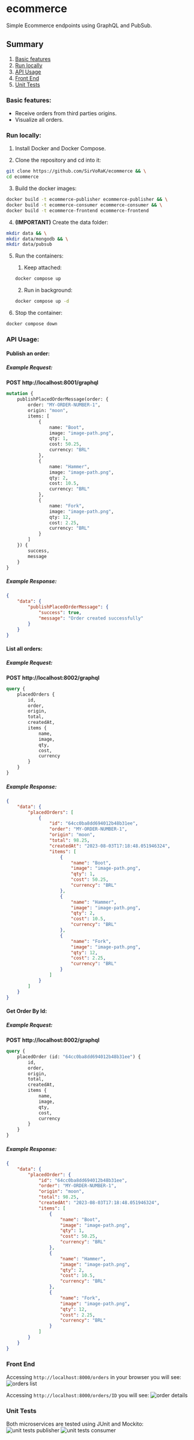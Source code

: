 # ecommerce

Simple Ecommerce endpoints using GraphQL and PubSub.
<br>

## Summary
1. [Basic features](#basic-features)
2. [Run locally](#run-locally)
3. [API Usage](#api-usage)
4. [Front End](#front-end)
5. [Unit Tests](#unit-tests)

### Basic features:
- Receive orders from third parties origins.
- Visualize all orders.

### Run locally:

1. Install Docker and Docker Compose.

2. Clone the repository and cd into it:

```bash
git clone https://github.com/SirVoRaK/ecommerce && \
cd ecommerce
```

3. Build the docker images:

```bash
docker build -t ecommerce-publisher ecommerce-publisher && \
docker build -t ecommerce-consumer ecommerce-consumer && \
docker build -t ecommerce-frontend ecommerce-frontend
```

4. **__(IMPORTANT)__** Create the data folder:

```bash
mkdir data && \
mkdir data/mongodb && \
mkdir data/pubsub
```

5. Run the containers:
    1. Keep attached:
    ```bash
    docker compose up
    ```

    2. Run in background:
    ```bash
    docker compose up -d
    ```

6. Stop the container:

```bash
docker compose down
```

### API Usage:

#### Publish an order:
##### Example Request:
**POST** __http://localhost:8001/graphql__

```graphql
mutation {
    publishPlacedOrderMessage(order: {
        order: "MY-ORDER-NUMBER-1",
        origin: "moon",
        items: [
            {
                name: "Boot",
                image: "image-path.png",
                qty: 1,
                cost: 50.25,
                currency: "BRL"
            },
            {
                name: "Hammer",
                image: "image-path.png",
                qty: 2,
                cost: 10.5,
                currency: "BRL"
            },
            {
                name: "Fork",
                image: "image-path.png",
                qty: 12,
                cost: 2.25,
                currency: "BRL"
            }
        ]
    }) {
        success,
        message
    }
}
```

##### Example Response:
```json
{
    "data": {
        "publishPlacedOrderMessage": {
            "success": true,
            "message": "Order created successfully"
        }
    }
}
```

#### List all orders:
##### Example Request:
**POST** __http://localhost:8002/graphql__

```graphql
query {
    placedOrders {
        id,
        order,
        origin,
        total,
        createdAt,
        items {
            name,
            image,
            qty,
            cost,
            currency
        }
    }
}
```

##### Example Response:
```json
{
    "data": {
        "placedOrders": [
            {
                "id": "64cc0ba8dd694012b48b31ee",
                "order": "MY-ORDER-NUMBER-1",
                "origin": "moon",
                "total": 98.25,
                "createdAt": "2023-08-03T17:18:48.051946324",
                "items": [
                    {
                        "name": "Boot",
                        "image": "image-path.png",
                        "qty": 1,
                        "cost": 50.25,
                        "currency": "BRL"
                    },
                    {
                        "name": "Hammer",
                        "image": "image-path.png",
                        "qty": 2,
                        "cost": 10.5,
                        "currency": "BRL"
                    },
                    {
                        "name": "Fork",
                        "image": "image-path.png",
                        "qty": 12,
                        "cost": 2.25,
                        "currency": "BRL"
                    }
                ]
            }
        ]
    }
}
```

#### Get Order By Id:
##### Example Request:
**POST** __http://localhost:8002/graphql__

```graphql
query {
	placedOrder (id: "64cc0ba8dd694012b48b31ee") {
		id,
		order,
		origin,
		total,
		createdAt,
		items {
			name,
			image,
			qty,
			cost,
			currency
		}
	}
}
```

##### Example Response:
```json
{
	"data": {
		"placedOrder": {
			"id": "64cc0ba8dd694012b48b31ee",
			"order": "MY-ORDER-NUMBER-1",
			"origin": "moon",
			"total": 98.25,
			"createdAt": "2023-08-03T17:18:48.051946324",
			"items": [
				{
					"name": "Boot",
					"image": "image-path.png",
					"qty": 1,
					"cost": 50.25,
					"currency": "BRL"
				},
				{
					"name": "Hammer",
					"image": "image-path.png",
					"qty": 2,
					"cost": 10.5,
					"currency": "BRL"
				},
				{
					"name": "Fork",
					"image": "image-path.png",
					"qty": 12,
					"cost": 2.25,
					"currency": "BRL"
				}
			]
		}
	}
}
```

### Front End
Accessing `http://localhost:8000/orders` in your browser you will see:
![orders list](screenshots/orders-list.png)

Accessing `http://localhost:8000/orders/ID` you will see:
![order details](screenshots/order-details.png)

### Unit Tests
Both microservices are tested using JUnit and Mockito:
![unit tests publisher](screenshots/unit_tests_publisher.png)
![unit tests consumer](screenshots/unit_tests_consumer.png)
